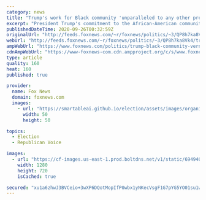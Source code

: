 ```yaml
---
category: news
title: "Trump's work for Black community 'unparalleled to any other president' of past 50 years: Dem lawmaker"
excerpt: "President Trump's commitment to the African-American community is \"unparalleled to any other president, Democrat or Republican, in the past 50 years,\" Georgia Democratic lawmaker Vernon Jones told \"Special Report\" Friday."
publishedDateTime: 2020-09-26T00:32:59Z
originalUrl: "http://feeds.foxnews.com/~r/foxnews/politics/~3/QP8h7ka8Vk4/trump-black-community-vernon-jones-biden"
webUrl: "http://feeds.foxnews.com/~r/foxnews/politics/~3/QP8h7ka8Vk4/trump-black-community-vernon-jones-biden"
ampWebUrl: "https://www.foxnews.com/politics/trump-black-community-vernon-jones-biden.amp"
cdnAmpWebUrl: "https://www-foxnews-com.cdn.ampproject.org/c/s/www.foxnews.com/politics/trump-black-community-vernon-jones-biden.amp"
type: article
quality: 160
heat: 160
published: true

provider:
  name: Fox News
  domain: foxnews.com
  images:
    - url: "https://smartableai.github.io/election/assets/images/organizations/foxnews.com-50x50.jpg"
      width: 50
      height: 50

topics:
  - Election
  - Republican Voice

images:
  - url: "https://cf-images.us-east-1.prod.boltdns.net/v1/static/694940094001/d8424b00-3af0-4cb8-b9dc-608c88c17441/e23afb00-c312-4c97-8b7d-adfd22a1018a/1280x720/match/image.jpg"
    width: 1280
    height: 720
    isCached: true

secured: "xu1a6zhwJ3BVCeio+3wXP6DQotMopIfP0wbx1yNKecVsgF1G7pYG5YO01su1wsj5O61d29Iaw9tS/rokFzo5mAGZVWyPYRzUK1D/yR17ezhDS9Au18+A5HhJ+r592lMddo0DhUWQqIFoadGrfBY2hT/smL0Or+JxqnL7e5bVhb10jrwhYj02iMXV+zKgruKJ9f2r3R0UdNhlNYLMcyM3Ys2N/TWkCIkw6PFst80nkby/M/hvfTMHj2eLtqP364I+xjA0mFWJA2olw/gTwQfLsJYf7hs3z/twjBj1wa2avuqiF/i3zKmDAsnvrXBy049kNgZzl8JS4xvzjMFP6AN3tV11Nm9e5fZz+T6dcqEVaaw=;YASdMDHv3WgD+LgTJearNg=="
---
```


